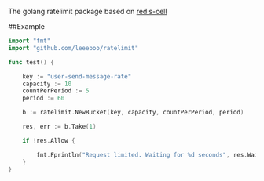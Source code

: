 The golang ratelimit package based on [redis-cell](https://github.com/brandur/redis-cell)

##Example

```go
import "fmt"
import "github.com/leeeboo/ratelimit"

func test() {

    key := "user-send-message-rate"
    capacity := 10
    countPerPeriod := 5
    period := 60

    b := ratelimit.NewBucket(key, capacity, countPerPeriod, period)

	res, err := b.Take(1)

    if !res.Allow {

        fmt.Fprintln("Request limited. Waiting for %d seconds", res.WaitSecond)
    }
}
```
